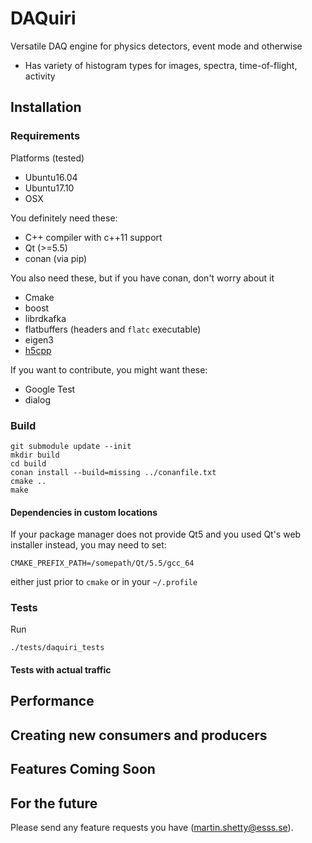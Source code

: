 # DAQuiri
Versatile DAQ engine for physics detectors, event mode and otherwise

- Has variety of histogram types for images, spectra, time-of-flight, activity

## Installation

### Requirements

Platforms (tested)
- Ubuntu16.04
- Ubuntu17.10
- OSX

You definitely need these:
- C++ compiler with c++11 support
- Qt  (>=5.5)
- conan (via pip)

You also need these, but if you have conan, don't worry about it
- Cmake
- boost
- librdkafka
- flatbuffers (headers and `flatc` executable)
- eigen3
- [h5cpp](https://github.com/ess-dmsc/h5cpp)

If you want to contribute, you might want these:
- Google Test
- dialog


### Build

```
git submodule update --init
mkdir build
cd build
conan install --build=missing ../conanfile.txt
cmake ..
make
```

#### Dependencies in custom locations

If your package manager does not provide Qt5 and you used Qt's web installer instead, you may need to set:
```
CMAKE_PREFIX_PATH=/somepath/Qt/5.5/gcc_64
```
either just prior to `cmake` or in your `~/.profile`

### Tests

Run
```
./tests/daquiri_tests
```

#### Tests with actual traffic

## Performance

## Creating new consumers and producers

## Features Coming Soon

## For the future

Please send any feature requests you have (martin.shetty@esss.se).
